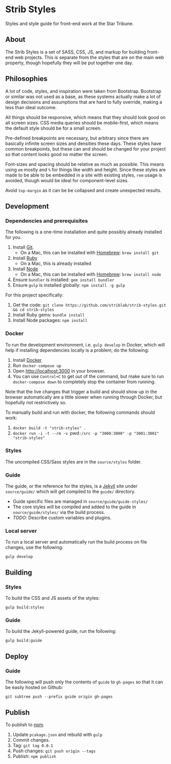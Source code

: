 # Strib Styles

Styles and style guide for front-end work at the Star Tribune.

## About

The Strib Styles is a set of SASS, CSS, JS, and markup for building front-end web projects.  This is separate from the styles that are on the main web property, though hopefully they will be put together one day.

## Philosophies

A lot of code, styles, and inspiration were taken from Bootstrap.  Bootstrap or similar was not used as a base, as these systems actually make a lot of design decisions and assumptions that are hard to fully override, making a less than ideal outcome.

All things should be responsive, which means that they should look good on all screen sizes.  CSS media queries should be mobile-first, which means the default style should be for a small screen.

Pre-defined breakpoints are necessary, but arbitrary since there are basically infinite screen sizes and densities these days.  These styles have common breakpoints, but these can and should be changed for your project so that content looks good no matter the screen.

Font-sizes and spacing should be relative as much as possible.  This means using `em` mostly and `%` for things like width and height.  Since these styles are made to be able to be embedded in a site with existing styles, `rem` usage is avoided, though would be ideal for component-level sizes.

Avoid `top-margin` as it can be be collapsed and create unexpected results.

## Development

### Dependencies and prerequisites

The following is a one-time installation and quite possibly already installed for you.

1. Install [Git](https://git-scm.com/).
    * On a Mac, this can be installed with [Homebrew](https://brew.sh/): `brew install git`
1. Install [Ruby](https://www.ruby-lang.org/en/documentation/installation/)
    * On a Mac, this is already installed
1. Install [Node](https://nodejs.org/en/)
    * On a Mac, this can be installed with [Homebrew](https://brew.sh/): `brew install node`
1. Ensure `bundler` is installed: `gem install bundler`
1. Ensure `gulp` is installed globally: `npm install -g gulp`

For this project specifically:

1. Get the code: `git clone https://github.com/striblab/strib-styles.git && cd strib-styles`
1. Install Ruby gems: `bundle install`
1. Install Node packages: `npm install`

### Docker

To run the development environment, i.e. `gulp develop` in Docker, which will help if installing dependencies locally is a problem, do the following:

1. Install [Docker](https://docs.docker.com/engine/installation/)
1. Run `docker-compose up`
1. Open [http://localhost:3000](http://localhost:3000) in your browser.
1. You can use `Control+C` to get out of the command, but make sure to run `docker-compose down` to completely stop the container from running.

Note that the live changes that trigger a build and should show up in the browser automatically are a little slower when running through Docker, but hopefully not restrictively so.

To manually build and run with docker, the following commands should work:

1. `docker build -t "strib-styles" .`
1. `docker run -i -t --rm -v `pwd`:/src -p "3000:3000" -p "3001:3001" "strib-styles"`

### Styles

The uncompiled CSS/Sass styles are in the `source/styles` folder.

### Guide

The guide, or the reference for the styles, is a [Jekyll](https://jekyllrb.com/) site under `source/guide/` which will get compiled to the `guide/` directory.

* Guide specific files are managed in `source/guide/guide-styles/`
* The core styles will be compiled and added to the guide in `source/guide/styles/` via the build process.
* *TODO*: Describe custom variables and plugins.

### Local server

To run a local server and automatically run the build process on file changes, use the following:

```
gulp develop
```

## Building

### Styles

To build the CSS and JS assets of the styles:

```
gulp build:styles
```

### Guide

To build the Jekyll-powered guide, run the following:

```
gulp build:guide
```

## Deploy

### Guide

The following will push only the contents of `guide` to `gh-pages` so that it can be easily hosted on Github:

```
git subtree push --prefix guide origin gh-pages
```

## Publish

To publish to [npm](https://docs.npmjs.com/getting-started/publishing-npm-packages).

1. Update `pcakage.json` and rebuild with `gulp`
1. Commit changes.
1. Tag: `git tag 0.0.1`
1. Push changes: `git push origin --tags`
1. Publish: `npm publish`
